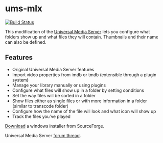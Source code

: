 # ums-mlx

[![Build Status](http://universalmediaserver-ci.hopto.org:9999/job/ums-mlx%20trunk/badge/icon)](http://ps3mediaserver-ci.hopto.org:9999/job/ums-mlx%20trunk)

This modification of the [Universal Media Server](https://github.com/UniversalMediaServer/UniversalMediaServer) lets you configure what folders show up and what files they will contain. Thumbnails and their name can also be defined.

## Features
* Original Universal Media Server features
* Import video properties from imdb or tmdb (extensible through a plugin system)
* Manage your library manually or using plugins
* Configure what files will show up in a folder by setting conditions
* Set the way files will be sorted in a folder
* Show files either as single files or with more information in a folder (similar to transcode folder)
* Configure how the name of the file will look and what icon will show up
* Track the files you've played

[Download](https://sourceforge.net/projects/ums-mlx/) a windows installer from SourceForge.

Universal Media Server [forum thread](http://www.universalmediaserver.com/forum/viewtopic.php?f=6&t=3355).
